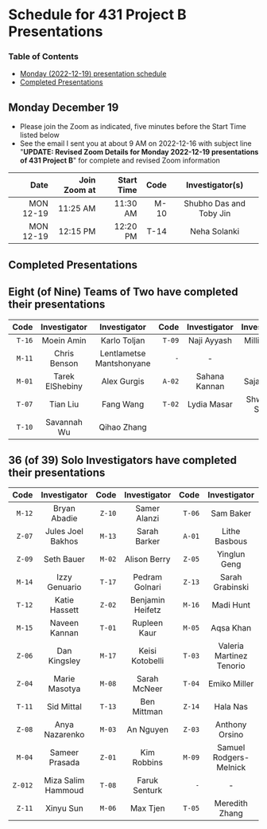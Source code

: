 # Schedule for 431 Project B Presentations

### Table of Contents

- [Monday (2022-12-19) presentation schedule](#monday-december-19)
- [Completed Presentations](#completed-presentations)

## Monday December 19

- Please join the Zoom as indicated, five minutes before the Start Time listed below
- See the email I sent you at about 9 AM on 2022-12-16 with subject line "**UPDATE: Revised Zoom Details for Monday 2022-12-19 presentations of 431 Project B**" for complete and revised Zoom information

Date | Join Zoom at | Start Time | Code | Investigator(s) 
----: | ----: | ----: | ----: | :-----------------------------: 
MON 12-19 | 11:25 AM | 11:30 AM | M-10 | Shubho Das and Toby Jin 
MON 12-19 | 12:15 PM | 12:20 PM | T-14 | Neha Solanki 

## Completed Presentations

## Eight (of Nine) Teams of Two have completed their presentations

Code | Investigator | Investigator | Code | Investigator | Investigator
---: | :-----: | :-----: | ---: | :-----: | :-----:
`T-16` | Moein Amin | Karlo Toljan | `T-09` | Naji Ayyash | Millie Zhou
`M-11` | Chris Benson | Lentlametse Mantshonyane | `-` | - | - 
`M-01` | Tarek ElShebiny | Alex Gurgis | `A-02` | Sahana Kannan | Sajan Patel 
`T-07` | Tian Liu | Fang Wang | `T-02` | Lydia Masar | Shwetank Singh
`T-10` | Savannah Wu | Qihao Zhang 

## 36 (of 39) Solo Investigators have completed their presentations

Code | Investigator | Code | Investigator | Code | Investigator 
---: | :-----: | ---: | :-----: | ---: | :-----: | 
`M-12` | Bryan Abadie | `Z-10` | Samer Alanzi | `T-06` | Sam Baker 
`Z-07` | Jules Joel Bakhos | `M-13` | Sarah Barker | `A-01` | Lithe Basbous
`Z-09` | Seth Bauer | `M-02` | Alison Berry  | `Z-05` | Yinglun Geng 
`M-14` | Izzy Genuario | `T-17` | Pedram Golnari | `Z-13` | Sarah Grabinski 
`T-12` | Katie Hassett | `Z-02` | Benjamin Heifetz | `M-16` | Madi Hunt 
`M-15` | Naveen Kannan | `T-01` | Rupleen Kaur | `M-05` | Aqsa Khan
`Z-06` | Dan Kingsley | `M-17` | Keisi Kotobelli | `T-03` | Valeria Martinez Tenorio 
`Z-04` | Marie Masotya | `M-08` | Sarah McNeer | `T-04` | Emiko Miller 
`T-11` | Sid Mittal | `T-13` | Ben Mittman | `Z-14` | Hala Nas
`Z-08` | Anya Nazarenko | `M-03` | An Nguyen | `Z-03` | Anthony Orsino
`M-04` | Sameer Prasada | `Z-01` | Kim Robbins | `M-09` | Samuel Rodgers-Melnick
`Z-012` | Miza Salim Hammoud | `T-08` | Faruk Senturk | `-`  | - | 
`Z-11` | Xinyu Sun | `M-06` | Max Tjen | `T-05` | Meredith Zhang 

